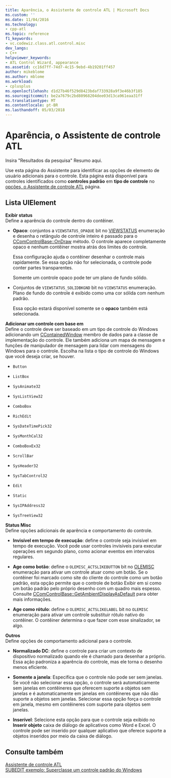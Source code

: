 ```yaml
---
title: Aparência, o Assistente de controle ATL | Microsoft Docs
ms.custom: ''
ms.date: 11/04/2016
ms.technology:
- cpp-atl
ms.topic: reference
f1_keywords:
- vc.codewiz.class.atl.control.misc
dev_langs:
- C++
helpviewer_keywords:
- ATL Control Wizard, appearance
ms.assetid: cc16d7ff-74d7-4c15-9ebd-4b19201ff457
author: mikeblome
ms.author: mblome
ms.workload:
- cplusplus
ms.openlocfilehash: d1d27b46f529d8423bdaf733928a9f3e46b3f185
ms.sourcegitcommit: be2a7679c2bd80968204dee03d13ca961eaa31ff
ms.translationtype: MT
ms.contentlocale: pt-BR
ms.lasthandoff: 05/03/2018
---
```

# <a name="appearance-atl-control-wizard"></a>Aparência, o Assistente de controle ATL
Insira "Resultados da pesquisa" Resumo aqui.  
  
 Use esta página do Assistente para identificar as opções de elemento de usuário adicionais para o controle. Esta página está disponível para controles identificados como **controles padrão** em **tipo de controle** no [opções, o Assistente de controle ATL](../../atl/reference/options-atl-control-wizard.md) página.  
  
## <a name="uielement-list"></a>Lista UIElement  
 **Exibir status**  
 Define a aparência do controle dentro do contêiner.  
  
-   **Opaco**: conjuntos a `VIEWSTATUS_OPAQUE` bit no [VIEWSTATUS](http://msdn.microsoft.com/library/windows/desktop/ms687201) enumeração e desenha o retângulo de controle inteiro é passado para o [CComControlBase::OnDraw](../../atl/reference/ccomcontrolbase-class.md#ondraw) método. O controle aparece completamente opaco e nenhum contêiner mostra atrás dos limites do controle.  
  
     Essa configuração ajuda o contêiner desenhar o controle mais rapidamente. Se essa opção não for selecionada, o controle pode conter partes transparentes.  
  
     Somente um controle opaco pode ter um plano de fundo sólido.  
  
-   Conjuntos de `VIEWSTATUS_SOLIDBKGND` bit no `VIEWSTATUS` enumeração. Plano de fundo do controle é exibido como uma cor sólida com nenhum padrão.  
  
     Essa opção estará disponível somente se o **opaco** também está selecionada.  
  
 **Adicionar um controle com base em**  
 Define o controle deve ser baseado em um tipo de controle do Windows adicionando um [CContainedWindow](ccontainedwindowt-class.md) membro de dados para a classe de implementação do controle. Ele também adiciona um mapa de mensagem e funções de manipulador de mensagem para lidar com mensagens do Windows para o controle. Escolha na lista o tipo de controle do Windows que você deseja criar, se houver.  

  
-   `Button`  
  
-   `ListBox`  
  
-   `SysAnimate32`  
  
-   `SysListView32`  
  
-   `ComboBox`  
  
-   `RichEdit`  
  
-   `SysDateTimePick32`  
  
-   `SysMonthCal32`  
  
-   `ComboBoxEx32`  
  
-   `ScrollBar`  
  
-   `SysHeader32`  
  
-   `SysTabControl32`  
  
-   `Edit`  
  
-   `Static`  
  
-   `SysIPAddress32`  
  
-   `SysTreeView32`  
  
 **Status Misc**  
 Define opções adicionais de aparência e comportamento do controle.  
  
-   **Invisível em tempo de execução**: define o controle seja invisível em tempo de execução. Você pode usar controles invisíveis para executar operações em segundo plano, como acionar eventos em intervalos regulares.  
  
-   **Age como botão**: define o `OLEMISC_ACTSLIKEBUTTON` bit no [OLEMISC](http://msdn.microsoft.com/library/windows/desktop/ms678497) enumeração para ativar um controle atuar como um botão. Se o contêiner foi marcado como site do cliente do controle como um botão padrão, esta opção permite que o controle de botão Exibir em si como um botão padrão pelo próprio desenho com um quadro mais espesso. Consulte [CComControlBase::GetAmbientDisplayAsDefault](../../atl/reference/ccomcontrolbase-class.md#getambientdisplayasdefault) para obter mais informações.  
  
-   **Age como rótulo**: define o `OLEMISC_ACTSLIKELABEL` bit no `OLEMISC` enumeração para ativar um controle substituir rótulo nativo do contêiner. O contêiner determina o que fazer com esse sinalizador, se algo.  
  
 **Outros**  
 Define opções de comportamento adicional para o controle.  
  
-   **Normalizado DC**: define o controle para criar um contexto de dispositivo normalizado quando ele é chamado para desenhar a próprio. Essa ação padroniza a aparência do controle, mas ele torna o desenho menos eficiente.  
  
-   **Somente a janela**: Especifica que o controle não pode ser sem janelas. Se você não selecionar essa opção, o controle será automaticamente sem janelas em contêineres que oferecem suporte a objetos sem janelas e é automaticamente em janelas em contêineres que não dão suporte a objetos sem janelas. Selecionar essa opção força o controle em janela, mesmo em contêineres com suporte para objetos sem janelas.  
  
-   **Inserível**: Selecione esta opção para que o controle seja exibido no **Inserir objeto** caixa de diálogo de aplicativos como Word e Excel. O controle pode ser inserido por qualquer aplicativo que oferece suporte a objetos inseridos por meio da caixa de diálogo.  
  
## <a name="see-also"></a>Consulte também  
 [Assistente de controle ATL](../../atl/reference/atl-control-wizard.md)   
 [SUBEDIT exemplo: Superclasse um controle padrão do Windows](http://msdn.microsoft.com/en-us/30e46bdc-ed92-417c-b6b8-359017265a7b)

